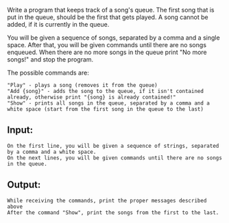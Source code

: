 Write a program that keeps track of a song's queue. The first song that is put in the queue, should be the first that gets played. A song cannot be added, if it is currently in the queue.

You will be given a sequence of songs, separated by a comma and a single space. After that, you will be given commands until there are no songs enqueued. When there are no more songs in the queue print "No more songs!" and stop the program.

The possible commands are:

	"Play" - plays a song (removes it from the queue)
	"Add {song}" - adds the song to the queue, if it isn't contained already, otherwise print "{song} is already contained!"
	"Show" - prints all songs in the queue, separated by a comma and a white space (start from the first song in the queue to the last)

## Input: 

	On the first line, you will be given a sequence of strings, separated by a comma and a white space.
	On the next lines, you will be given commands until there are no songs in the queue.

## Output:

	While receiving the commands, print the proper messages described above
	After the command "Show", print the songs from the first to the last.
